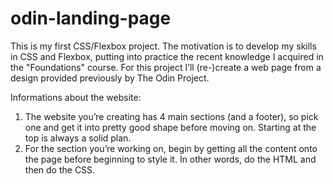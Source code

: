 # odin-landing-page
This is my first CSS/Flexbox project. The motivation is to develop my skills in CSS and Flexbox, putting into practice the recent knowledge I acquired in the "Foundations" course. For this project I’ll (re-)create a web page from a design provided previously by The Odin Project.


Informations about the website:

1. The website you’re creating has 4 main sections (and a footer), so pick one and get it into pretty good shape before moving on. Starting at the top is always a solid plan.
2. For the section you’re working on, begin by getting all the content onto the page before beginning to style it. In other words, do the HTML and then do the CSS.
